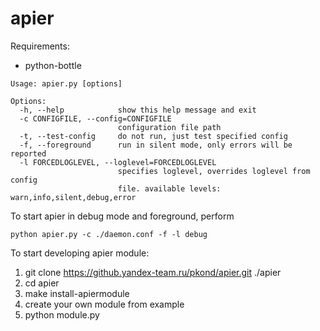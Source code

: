 apier
=====

Requirements:

* python-bottle

```
Usage: apier.py [options]

Options:
  -h, --help            show this help message and exit
  -c CONFIGFILE, --config=CONFIGFILE
                        configuration file path
  -t, --test-config     do not run, just test specified config
  -f, --foreground      run in silent mode, only errors will be reported
  -l FORCEDLOGLEVEL, --loglevel=FORCEDLOGLEVEL
                        specifies loglevel, overrides loglevel from config
                        file. available levels: warn,info,silent,debug,error
```

To start apier in debug mode and foreground, perform

```python apier.py -c ./daemon.conf -f -l debug```

To start developing apier module:

1. git clone https://github.yandex-team.ru/pkond/apier.git ./apier
2. cd apier
3. make install-apiermodule
4. create your own module from example
5. python module.py
